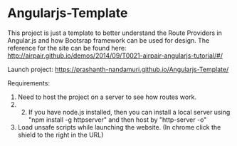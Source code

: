 # Angularjs-Template

This project is just a template to better understand the Route Providers in Angular.js and how Bootsrap framework can be used for design.
The reference for the site can be found here: http://airpair.github.io/demos/2014/09/T0021-airpair-angularjs-tutorial/#/  
  
Launch project: https://prashanth-nandamuri.github.io/Angularjs-Template/  
  
Requirements:  
1. Need to host the project on a server to see how routes work.  
2. 2. If you have node.js installed, then you can install a local server using "npm install -g httpserver" and then host by "http-server -o"  
3. Load unsafe scripts while launching the website. (In chrome click the shield to the right in the URL)
